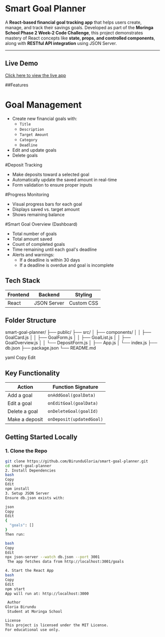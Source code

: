 # Smart Goal Planner

A **React-based financial goal tracking app** that helps users create, manage, and track their savings goals. Developed as part of the **Moringa School Phase 2 Week-2 Code Challenge**, this project demonstrates mastery of React concepts like **state, props, and controlled components**, along with **RESTful API integration** using JSON Server.

---

## Live Demo

 [Click here to view the live app]((https://test-app-090.onrender.com))


##Features

# Goal Management
- Create new financial goals with:
  - `Title`
  - `Description`
  - `Target Amount`
  - `Category`
  - `Deadline`
- Edit and update goals
- Delete goals

#Deposit Tracking
- Make deposits toward a selected goal
- Automatically update the saved amount in real-time
- Form validation to ensure proper inputs

#Progress Monitoring
- Visual progress bars for each goal
- Displays saved vs. target amount
- Shows remaining balance

#Smart Goal Overview (Dashboard)
- Total number of goals
- Total amount saved
- Count of completed goals
- Time remaining until each goal's deadline
- Alerts and warnings:
  - If a deadline is within 30 days
  - If a deadline is overdue and goal is incomplete



## Tech Stack

| Frontend  | Backend      | Styling    |
|-----------|--------------|------------|
| React     | JSON Server  | Custom CSS |



## Folder Structure

smart-goal-planner/
├── public/
├── src/
│ ├── components/
│ │ ├── GoalCard.js
│ │ ├── GoalForm.js
│ │ ├── GoalList.js
│ │ ├── GoalOverview.js
│ │ └── DepositForm.js
│ ├── App.js
│ └── index.js
├── db.json
├── package.json
└── README.md

yaml
Copy
Edit



##  Key Functionality

| Action           | Function Signature          |
|------------------|-----------------------------|
| Add a goal       | `onAddGoal(goalData)`       |
| Edit a goal      | `onEditGoal(goalData)`      |
| Delete a goal    | `onDeleteGoal(goalId)`      |
| Make a deposit   | `onDeposit(updatedGoal)`    |



##  Getting Started Locally

### 1. Clone the Repo

```bash
git clone https://github.com/BirunduGloria/smart-goal-planner.git
cd smart-goal-planner
2. Install Dependencies
bash
Copy
Edit
npm install
3. Setup JSON Server
Ensure db.json exists with:

json
Copy
Edit
{
  "goals": []
}
Then run:

bash
Copy
Edit
npx json-server --watch db.json --port 3001
 The app fetches data from http://localhost:3001/goals

4. Start the React App
bash
Copy
Edit
npm start
App will run at: http://localhost:3000

 Author
Gloria Birundu
 Student at Moringa School

License
This project is licensed under the MIT License.
For educational use only.

